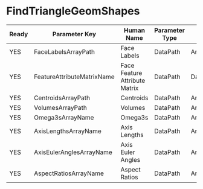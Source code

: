 # FindTriangleGeomShapes #

| Ready | Parameter Key | Human Name | Parameter Type | Parameter Class |
|-------|---------------|------------|-----------------|----------------|
| YES | FaceLabelsArrayPath | Face Labels | DataPath | ArraySelectionParameter |
| YES | FeatureAttributeMatrixName | Face Feature Attribute Matrix | DataPath | DataGroupSelectionParameter |
| YES | CentroidsArrayPath | Centroids | DataPath | ArraySelectionParameter |
| YES | VolumesArrayPath | Volumes | DataPath | ArraySelectionParameter |
| YES | Omega3sArrayName | Omega3s | DataPath | ArrayCreationParameter |
| YES | AxisLengthsArrayName | Axis Lengths | DataPath | ArrayCreationParameter |
| YES | AxisEulerAnglesArrayName | Axis Euler Angles | DataPath | ArrayCreationParameter |
| YES | AspectRatiosArrayName | Aspect Ratios | DataPath | ArrayCreationParameter |
